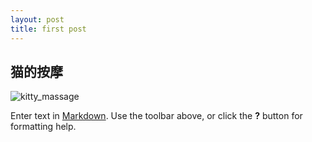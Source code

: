 ```yaml
---
layout: post
title: first post
---
```





## 猫的按摩

![kitty_massage](http://45.media.tumblr.com/tumblr_m0snswMAV71qjbsw8o1_500.gif)

Enter text in [Markdown](http://daringfireball.net/projects/markdown/). Use the toolbar above, or click the **?** button for formatting help.

